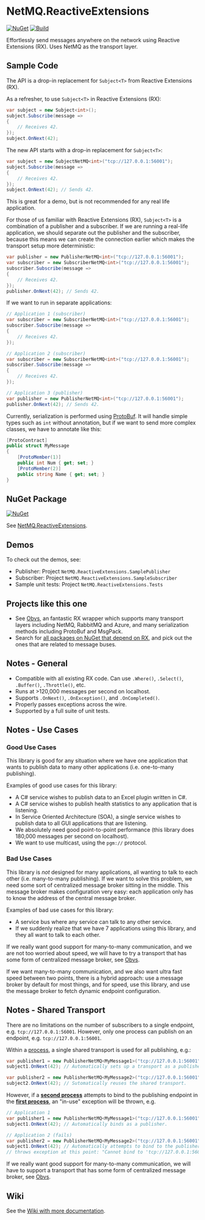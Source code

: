 # NetMQ.ReactiveExtensions

[![NuGet](https://img.shields.io/nuget/v/NetMQ.ReactiveExtensions.svg)](https://www.nuget.org/packages/NetMQ.ReactiveExtensions/) [![Build](https://img.shields.io/appveyor/ci/drewnoakes/netmq-reactiveextensions.svg)](https://ci.appveyor.com/project/drewnoakes/netmq-reactiveextensions)

Effortlessly send messages anywhere on the network using Reactive Extensions (RX). Uses NetMQ as the transport layer.

## Sample Code

The API is a drop-in replacement for `Subject<T>` from Reactive Extensions (RX).

As a refresher, to use `Subject<T>` in Reactive Extensions (RX):

```csharp
var subject = new Subject<int>();
subject.Subscribe(message =>
{
	// Receives 42.
});
subject.OnNext(42);
```

The new API starts with a drop-in replacement for `Subject<T>`:

```csharp
var subject = new SubjectNetMQ<int>("tcp://127.0.0.1:56001");
subject.Subscribe(message =>
{
	// Receives 42.
});
subject.OnNext(42); // Sends 42.
```

This is great for a demo, but is not recommended for any real life application.

For those of us familiar with Reactive Extensions (RX), `Subject<T>` is a combination of a publisher and a subscriber. If we are running a real-life application, we should separate out the publisher and the subscriber, because this means we can create the connection earlier which makes the transport setup more deterministic:

```csharp
var publisher = new PublisherNetMQ<int>("tcp://127.0.0.1:56001");
var subscriber = new SubscriberNetMQ<int>("tcp://127.0.0.1:56001");
subscriber.Subscribe(message =>
{
	// Receives 42.
});
publisher.OnNext(42); // Sends 42.
```

If we want to run in separate applications:

```csharp
// Application 1 (subscriber)
var subscriber = new SubscriberNetMQ<int>("tcp://127.0.0.1:56001");
subscriber.Subscribe(message =>
{
	// Receives 42.
});

// Application 2 (subscriber)
var subscriber = new SubscriberNetMQ<int>("tcp://127.0.0.1:56001");
subscriber.Subscribe(message =>
{
	// Receives 42.
});

// Application 3 (publisher)
var publisher = new PublisherNetMQ<int>("tcp://127.0.0.1:56001");
publisher.OnNext(42); // Sends 42.
```

Currently, serialization is performed using [ProtoBuf](https://github.com/mgravell/protobuf-net "ProtoBuf"). It will handle simple types such as `int` without annotation, but if we want to send more complex classes, we have to annotate like this:

```csharp
[ProtoContract]
public struct MyMessage
{
	[ProtoMember(1)]
	public int Num { get; set; }
	[ProtoMember(2)]
	public string Name { get; set; }
}
```

## NuGet Package

[![NuGet](https://img.shields.io/nuget/v/NetMQ.ReactiveExtensions.svg)](https://www.nuget.org/packages/NetMQ.ReactiveExtensions/)

See [NetMQ.ReactiveExtensions](https://www.nuget.org/packages/NetMQ.ReactiveExtensions/).

## Demos

To check out the demos, see:
- Publisher: Project `NetMQ.ReactiveExtensions.SamplePublisher`
- Subscriber: Project `NetMQ.ReactiveExtensions.SampleSubscriber`
- Sample unit tests: Project `NetMQ.ReactiveExtensions.Tests`

## Projects like this one

- See [Obvs](https://github.com/inter8ection/Obvs), an fantastic RX wrapper which supports many transport layers including NetMQ, RabbitMQ and Azure, and many serialization methods including ProtoBuf and MsgPack.
- Search for [all packages on NuGet that depend on RX](http://nugetmusthaves.com/Dependencies/Rx-Linq), and pick out the ones that are related to message buses.

## Notes - General

- Compatible with all existing RX code. Can use `.Where()`, `.Select()`, `.Buffer()`, `.Throttle()`, etc.
- Runs at >120,000 messages per second on localhost.
- Supports `.OnNext()`, `.OnException()`, and `.OnCompleted()`.
- Properly passes exceptions across the wire.
- Supported by a full suite of unit tests.

## Notes - Use Cases

### Good Use Cases

This library is good for any situation where we have one application that wants to publish data to many other applications (i.e. one-to-many publishing).

Examples of good use cases for this library:

- A C# service wishes to publish data to an Excel plugin written in C#.
- A C# service wishes to publish health statistics to any application that is listening.
- In Service Oriented Architecture (SOA), a single service wishes to publish data to all GUI applications that are listening.
- We absolutely need good point-to-point performance (this library does 180,000 messages per second on localhost).
- We want to use multicast, using the `pgm://` protocol.

### Bad Use Cases

This library is *not* designed for many applications, all wanting to talk to each other (i.e. many-to-many publishing). If we want to solve this problem, we need some sort of centralized message broker sitting in the middle. This message broker makes configuration very easy: each application only has to know the address of the central message broker.

Examples of bad use cases for this library:

- A service bus where any service can talk to any other service.
- If we suddenly realize that we have 7 applications using this library, and they all want to talk to each other.

If we really want good support for many-to-many communication, and we are not too worried about speed, we will have to try a transport that has some form of centralized message broker, see [Obvs](https://github.com/inter8ection/Obvs).

If we want many-to-many communication, and we also want ultra fast speed between two points, there is a hybrid approach: use a message broker by default for most things, and for speed, use this library, and use the message broker to fetch dynamic endpoint configuration. 

## Notes - Shared Transport

There are no limitations on the number of subscribers to a single endpoint, e.g. `tcp://127.0.0.1:56001`. However, only one process can publish on an endpoint, e.g. `tcp://127.0.0.1:56001`.

Within a [process](http://superuser.com/questions/209654/whats-the-difference-between-an-application-process-and-services), a single shared transport is used for all publishing, e.g.:

```csharp
var publisher1 = new PublisherNetMQ<MyMessage1>("tcp://127.0.0.1:56001");
subject1.OnNext(42); // Automatically sets up a transport as a publisher.

var publisher2 = new PublisherNetMQ<MyMessage2>("tcp://127.0.0.1:56001"); 
subject2.OnNext(42); // Sutomatically reuses the shared transport.
```

However, if a [**second process**](http://superuser.com/questions/209654/whats-the-difference-between-an-application-process-and-services) attempts to bind to the publishing endpoint in the [**first process**](http://superuser.com/questions/209654/whats-the-difference-between-an-application-process-and-services), an "in-use" exception will be thrown, e.g.

```csharp
// Application 1
var publisher1 = new PublisherNetMQ<MyMessage1>("tcp://127.0.0.1:56001");
subject1.OnNext(42); // Automatically binds as a publisher.

// Application 2 (fails)
var publisher2 = new PublisherNetMQ<MyMessage2>("tcp://127.0.0.1:56001"); 
subject1.OnNext(42); // Automatically attempts to bind to the publisher.
// throws exception at this point: "Cannot bind to 'tcp://127.0.0.1:56001'.
```

If we really want good support for many-to-many communication, we will have to support a transport that has some form of centralized message broker, see [Obvs](https://github.com/inter8ection/Obvs).

## Wiki

See the [Wiki with more documentation](https://github.com/NetMQ/NetMQ.ReactiveExtensions/wiki).



